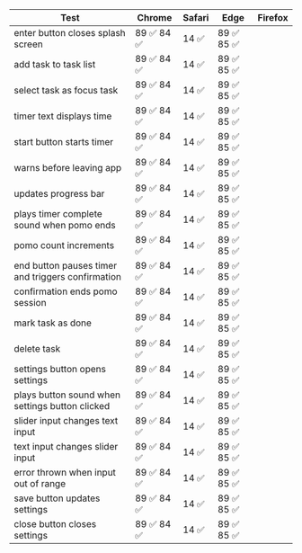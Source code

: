 | Test                                              | Chrome                                       | Safari                | Edge                                        | Firefox |
|---------------------------------------------------|----------------------------------------------|-----------------------|---------------------------------------------|---------|
| enter button closes splash screen                 | 89 :white_check_mark:  84 :white_check_mark: | 14 :white_check_mark: | 89 :white_check_mark: 85 :white_check_mark: |         |
| add task to task list                             | 89 :white_check_mark:  84 :white_check_mark: | 14 :white_check_mark: | 89 :white_check_mark: 85 :white_check_mark: |         |
| select task as focus task                         | 89 :white_check_mark:  84 :white_check_mark: | 14 :white_check_mark: | 89 :white_check_mark: 85 :white_check_mark: |         |
| timer text displays time                          | 89 :white_check_mark:  84 :white_check_mark: | 14 :white_check_mark: | 89 :white_check_mark: 85 :white_check_mark: |         |
| start button starts timer                         | 89 :white_check_mark:  84 :white_check_mark: | 14 :white_check_mark: | 89 :white_check_mark: 85 :white_check_mark: |         |
| warns before leaving app                          | 89 :white_check_mark:  84 :white_check_mark: | 14 :white_check_mark: | 89 :white_check_mark: 85 :white_check_mark: |         |
| updates progress bar                              | 89 :white_check_mark:  84 :white_check_mark: | 14 :white_check_mark: | 89 :white_check_mark: 85 :white_check_mark: |         |
| plays timer complete sound when pomo ends         | 89 :white_check_mark:  84 :white_check_mark: | 14 :white_check_mark: | 89 :white_check_mark: 85 :white_check_mark: |         |
| pomo count increments                             | 89 :white_check_mark:  84 :white_check_mark: | 14 :white_check_mark: | 89 :white_check_mark: 85 :white_check_mark: |         |
| end button pauses timer and triggers confirmation | 89 :white_check_mark:  84 :white_check_mark: | 14 :white_check_mark: | 89 :white_check_mark: 85 :white_check_mark: |         |
| confirmation ends pomo session                    | 89 :white_check_mark:  84 :white_check_mark: | 14 :white_check_mark: | 89 :white_check_mark: 85 :white_check_mark: |         |
| mark task as done                                 | 89 :white_check_mark:  84 :white_check_mark: | 14 :white_check_mark: | 89 :white_check_mark: 85 :white_check_mark: |         |
| delete task                                       | 89 :white_check_mark:  84 :white_check_mark: | 14 :white_check_mark: | 89 :white_check_mark: 85 :white_check_mark: |         |
| settings button opens settings                    | 89 :white_check_mark:  84 :white_check_mark: | 14 :white_check_mark: | 89 :white_check_mark: 85 :white_check_mark: |         |
| plays button sound when settings button clicked   | 89 :white_check_mark:  84 :white_check_mark: | 14 :white_check_mark: | 89 :white_check_mark: 85 :white_check_mark: |         |
| slider input changes text input                   | 89 :white_check_mark:  84 :white_check_mark: | 14 :white_check_mark: | 89 :white_check_mark: 85 :white_check_mark: |         |
| text input changes slider input                   | 89 :white_check_mark:  84 :white_check_mark: | 14 :white_check_mark: | 89 :white_check_mark: 85 :white_check_mark: |         |
| error thrown when input out of range              | 89 :white_check_mark:  84 :white_check_mark: | 14 :white_check_mark: | 89 :white_check_mark: 85 :white_check_mark: |         |
| save button updates settings                      | 89 :white_check_mark:  84 :white_check_mark: | 14 :white_check_mark: | 89 :white_check_mark: 85 :white_check_mark: |         |
| close button closes settings                      | 89 :white_check_mark:  84 :white_check_mark: | 14 :white_check_mark: | 89 :white_check_mark: 85 :white_check_mark: |         |